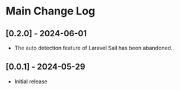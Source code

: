 # Main Change Log

## [0.2.0] - 2024-06-01

- The auto detection feature of Laravel Sail has been abandoned..

## [0.0.1] - 2024-05-29

- Initial release